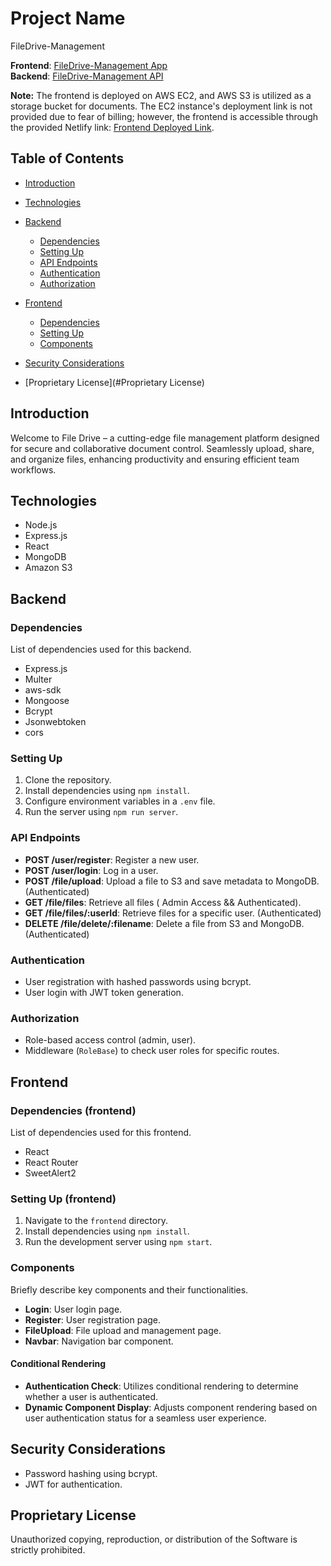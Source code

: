 # Project Name

FileDrive-Management


**Frontend**: [FileDrive-Management App](https://filedrive-management.netlify.app/)  
**Backend**: [FileDrive-Management API](https://filedrive-management.onrender.com)



**Note:** The frontend is deployed on AWS EC2, and AWS S3 is utilized as a storage bucket for documents. The EC2 instance's deployment link is not provided due to fear of billing; however, the frontend is accessible through the provided Netlify link: [Frontend Deployed Link](https://filedrive-management.netlify.app/).


## Table of Contents

- [Introduction](#introduction)
- [Technologies](#technologies)
- [Backend](#backend)

  - [Dependencies](#dependencies)
  - [Setting Up](#setting-up)
  - [API Endpoints](#api-endpoints)
  - [Authentication](#authentication)
  - [Authorization](#authorization)
- [Frontend](#frontend)

  - [Dependencies](#dependencies-frontend)
  - [Setting Up](#setting-up-frontend)
  - [Components](#components)
- [Security Considerations](#security-considerations)

- [Proprietary License](#Proprietary License)

## Introduction

Welcome to File Drive – a cutting-edge file management platform designed for secure and collaborative document control. Seamlessly upload, share, and organize files, enhancing productivity and ensuring efficient team workflows.

## Technologies

- Node.js
- Express.js
- React
- MongoDB
- Amazon S3

## Backend

### Dependencies

List of dependencies used for this backend.

- Express.js
- Multer
- aws-sdk
- Mongoose
- Bcrypt
- Jsonwebtoken
- cors

### Setting Up

1. Clone the repository.
2. Install dependencies using `npm install`.
3. Configure environment variables in a `.env` file.
4. Run the server using `npm run server`.

### API Endpoints

- **POST /user/register**: Register a new user.
- **POST /user/login**: Log in a user.
- **POST /file/upload**: Upload a file to S3 and save metadata to MongoDB. (Authenticated)
- **GET /file/files**: Retrieve all files ( Admin Access && Authenticated).
- **GET /file/files/:userId**: Retrieve files for a specific user. (Authenticated)
- **DELETE /file/delete/:filename**: Delete a file from S3 and MongoDB. (Authenticated)

### Authentication

- User registration with hashed passwords using bcrypt.
- User login with JWT token generation.

### Authorization

- Role-based access control (admin, user).
- Middleware (`RoleBase`) to check user roles for specific routes.

## Frontend

### Dependencies (frontend)

List of dependencies used for this frontend.

- React
- React Router
- SweetAlert2


### Setting Up (frontend)

1. Navigate to the `frontend` directory.
2. Install dependencies using `npm install`.
3. Run the development server using `npm start`.

### Components

Briefly describe key components and their functionalities.

- **Login**: User login page.
- **Register**: User registration page.
- **FileUpload**: File upload and management page.
- **Navbar**: Navigation bar component.

#### Conditional Rendering

- **Authentication Check**: Utilizes conditional rendering to determine whether a user is authenticated.
- **Dynamic Component Display**: Adjusts component rendering based on user authentication status for a seamless user experience.

## Security Considerations

- Password hashing using bcrypt.
- JWT for authentication.





## Proprietary License

Unauthorized copying, reproduction, or distribution of the Software is strictly prohibited.


